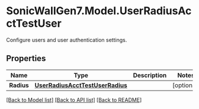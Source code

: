 # SonicWallGen7.Model.UserRadiusAcctTestUser
Configure users and user authentication settings.

## Properties

Name | Type | Description | Notes
------------ | ------------- | ------------- | -------------
**Radius** | [**UserRadiusAcctTestUserRadius**](UserRadiusAcctTestUserRadius.md) |  | [optional] 

[[Back to Model list]](../README.md#documentation-for-models) [[Back to API list]](../README.md#documentation-for-api-endpoints) [[Back to README]](../README.md)

